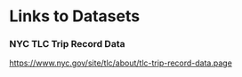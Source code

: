 # Links to Datasets


### NYC TLC Trip Record Data
https://www.nyc.gov/site/tlc/about/tlc-trip-record-data.page